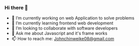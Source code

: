### Hi there 👋

<!--
**JohnnyOhms/JohnnyOhms** is a ✨ _special_ ✨ repository because its `README.md` (this file) appears on your GitHub profile.

Here are some ideas to get you started:

-->

- 🔭 I’m currently working on web Application to solve problems
- 🌱 I’m currently learning frontend web development
- 👯 I’m looking to collaborate with software developers
- 💬 Ask me about Javascript and it's frame works
- 📫 How to reach me: Johnchinweike08@gmail.com
<!-- 🤔 I’m looking for help with ...
- 😄 Pronouns: ...
- ⚡ Fun fact: ...
-->
